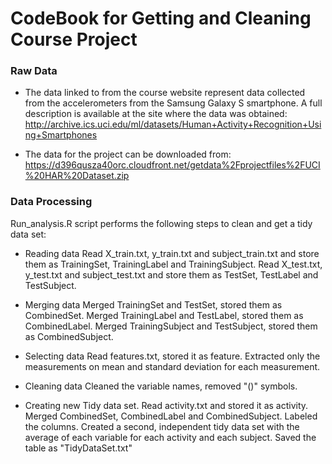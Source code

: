 CodeBook for Getting and Cleaning Course Project
=======

### Raw Data
- The data linked to from the course website represent data collected from the accelerometers from the Samsung Galaxy S smartphone. A full description is available at the site where the data was obtained: 
http://archive.ics.uci.edu/ml/datasets/Human+Activity+Recognition+Using+Smartphones 

- The data for the project can be downloaded from:
https://d396qusza40orc.cloudfront.net/getdata%2Fprojectfiles%2FUCI%20HAR%20Dataset.zip 

### Data Processing
Run_analysis.R script performs the following steps to clean and get a tidy data set:

- Reading data
Read X_train.txt, y_train.txt and subject_train.txt and store them as TrainingSet, TrainingLabel and TrainingSubject.
Read X_test.txt, y_test.txt and subject_test.txt and store them as TestSet, TestLabel and TestSubject.

- Merging data
Merged TrainingSet and TestSet, stored them as CombinedSet.
Merged TrainingLabel and TestLabel, stored them as CombinedLabel.
Merged TrainingSubject and TestSubject, stored them as CombinedSubject.

- Selecting data
Read features.txt, stored it as feature.
Extracted only the measurements on mean and standard deviation for each measurement. 

- Cleaning data
Cleaned the variable names, removed "()" symbols.

- Creating new Tidy data set.
Read activity.txt and stored it as activity.
Merged CombinedSet, CombinedLabel and CombinedSubject.
Labeled the columns.
Created a second, independent tidy data set with the average of each variable for each activity and each subject.
Saved the table as "TidyDataSet.txt"





